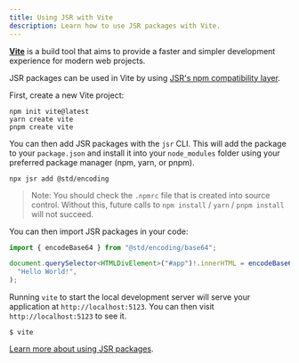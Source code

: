```yaml
---
title: Using JSR with Vite
description: Learn how to use JSR packages with Vite.
---
```


[**Vite**](https://vitejs.dev) is a build tool that aims to provide a faster and
simpler development experience for modern web projects.

JSR packages can be used in Vite by using
[JSR's npm compatibility layer](/docs/npm-compatibility).

First, create a new Vite project:

```shell
npm init vite@latest
yarn create vite
pnpm create vite
```

You can then add JSR packages with the `jsr` CLI. This will add the package to
your `package.json` and install it into your `node_modules` folder using your
preferred package manager (npm, yarn, or pnpm).

```shell
npx jsr add @std/encoding
```

> Note: You should check the `.npmrc` file that is created into source control.
> Without this, future calls to `npm install` / `yarn` / `pnpm install` will not
> succeed.

You can then import JSR packages in your code:

```ts
import { encodeBase64 } from "@std/encoding/base64";

document.querySelector<HTMLDivElement>("#app")!.innerHTML = encodeBase64(
  "Hello World!",
);
```

Running `vite` to start the local development server will serve your application
at `http://localhost:5123`. You can then visit `http://localhost:5123` to see
it.

```shell
$ vite
```

[Learn more about using JSR packages](/docs/using-packages).
